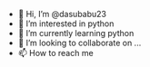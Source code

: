 - 👋 Hi, I’m @dasubabu23
- 👀 I’m interested in python 
- 🌱 I’m currently learning python 
- 💞️ I’m looking to collaborate on ...
- 📫 How to reach me 

<!---
dasubabu23/dasubabu23 is a ✨ special ✨ repository because its `README.md` (this file) appears on your GitHub profile.
You can click the Preview link to take a look at your changes.
--->

